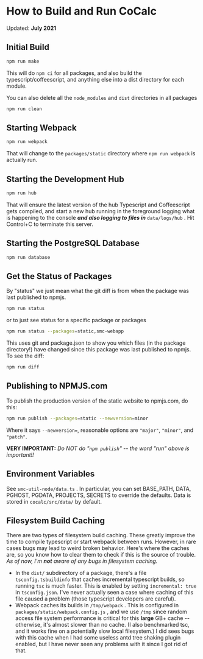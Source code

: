 # How to Build and Run CoCalc

Updated: **July 2021**

## Initial Build

```sh
npm run make
```

This will do `npm ci` for all packages, and also build the typescript/coffeescript, and anything else into a dist directory for each module.

You can also delete all the `node_modules` and `dist` directories in all packages

```sh
npm run clean
```

## Starting Webpack

```sh
npm run webpack
```

That will change to the `packages/static` directory where `npm run webpack` is actually run.

## Starting the Development Hub

```sh
npm run hub
```

That will ensure the latest version of the hub Typescript and Coffeescript gets compiled, and start a new hub running in the foreground logging what is happening to the console _**and also logging to files in**_ `data/logs/hub` .  Hit Control+C to terminate this server.

## Starting the PostgreSQL Database

```sh
npm run database
```

## Get the Status of Packages

By "status" we just mean what the git diff is from when the package was last published to npmjs.

```sh
npm run status
```

or to just see status for a specific package or packages

```sh
npm run status --packages=static,smc-webapp
```

This uses git and package.json to show you which files (in the package directory!) have changed since this package was last published to npmjs.  To see the diff:

```sh
npm run diff
```

## Publishing to NPMJS.com

To publish the production version of the static website to npmjs.com, do this:

```sh
npm run publish --packages=static --newversion=minor
```

Where it says `--newversion=`, reasonable options are `"major"`, `"minor"`, and `"patch"`.

**VERY IMPORTANT:** _Do NOT do "`npm publish`" -- the word "run" above is important!!_

## Environment Variables

See `smc-util-node/data.ts` .  In particular, you can set BASE\_PATH, DATA, PGHOST, PGDATA, PROJECTS, SECRETS to override the defaults.  Data is stored in `cocalc/src/data/`  by default.

## Filesystem Build Caching

There are two types of filesystem build caching.  These greatly improve the time to compile typescript or start webpack between runs.   However, in rare cases bugs may lead to weird broken behavior.  Here's where the caches are, so you know how to clear them to check if this is the source of trouble.   _As of now, I'm_ _**not**_ _aware of any bugs in filesystem caching._

- In the `dist/`  subdirectory of a package, there's a file `tsconfig.tsbuildinfo` that caches incremental typescript builds, so running `tsc` is much faster.  This is enabled by setting `incremental: true` in `tsconfig.json`.  I've never actually seen a case where caching of this file caused a problem (those typescript developers are careful).
- Webpack caches its builds in `/tmp/webpack` .  This is configured in `packages/static/webpack.config.js` , and we use `/tmp` since random access file system performance is critical for this **large** GB+  cache -- otherwise, it's almost slower than no cache.  (I also benchmarked tsc, and it works fine on a potentially slow local filesystem.)   I did sees bugs with this cache when I had some useless antd tree shaking plugin enabled, but I have never seen any problems with it since I got rid of that.
